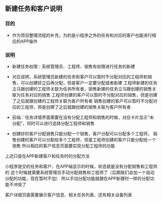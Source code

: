 ## 新建任务和客户说明

### 目的
- 作为项目整理流程的补充，为的是小程序之外的任务和对应的客户也能进行相应的APP操作

### 说明

- 新建任务权限：系统管理员、工程师、销售有权限进行任务的新建
- 对应说明，系统管理员新建的任务和客户可以暂时不分配对应的工程师和销售，可以创建好之后再分配，但是客户一定要分配或者新建
  工程师新建的任务立马跟创建的工程师关联为任务所有者，销售新建的任务立马跟创建的销售关联为任务对应的销售
  工程师创建的客户可以暂时不分配对应的销售，但是创建了之后就跟创建的工程师关联为客户所有者
  销售创建的客户可以暂时不分配对应的工程师，但是创建了之后就跟创建的销售关联为客户所有者

- 前端：任务详情界面需要在没有分配工程师和销售的时候，对应卡片显示“未分配”，同时可以进行选择分配工程师和销售
- 创建好的客户分配销售只能分配一个销售，客户分配可以分配多个工程师，
  销售创建的客户可以分配给多个工程师，但是工程师创建的客户只能分配给一个销售
  所以相应的客户信息页面要实现分配工程师的功能

上述只是在APP新建客户和任务时的分配方法

小程序提交的任务和客户，在APP端显示的时候，状态就是没有分配销售和工程师的
这个时候就需要系统管理员手动分配销售和工程师了（后期我们会加一个自动分配的功能，现在暂时不加）
所以手动分配功能就跟在APP新建时一样的分配功能不冲突了

客户详细页面需要展示客户信息、相关任务列表、还有相关设备列表





